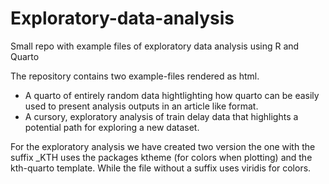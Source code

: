 # Exploratory-data-analysis

Small repo with example files of exploratory data analysis using R and Quarto

The repository contains two example-files rendered as html.

-   A quarto of entirely random data hightlighting how quarto can be easily used to present analysis outputs in an article like format.
-   A cursory, exploratory analysis of train delay data that highlights a potential path for exploring a new dataset.

For the exploratory analysis we have created two version the one with the suffix \_KTH uses the packages ktheme (for colors when plotting) and the kth-quarto template. While the file without a suffix uses viridis for colors.
